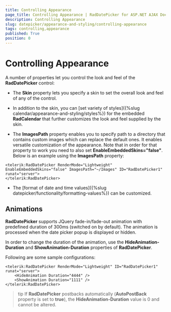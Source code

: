 ```yaml
---
title: Controlling Appearance
page_title: Controlling Appearance | RadDatePicker for ASP.NET AJAX Documentation
description: Controlling Appearance
slug: datepicker/appearance-and-styling/controlling-appearance
tags: controlling,appearance
published: True
position: 0
---
```


# Controlling Appearance


A number of properties let you control the look and feel of the **RadDatePicker** control:

* The **Skin** property lets you specify a skin  to set the overall look and feel of any of the control.

* In addition to the skin, you can [set variety of styles]({%slug calendar/appearance-and-styling/styles%}) for the embedded **RadCalendar** that further customizes the look and feel supplied by the skin.

* The **ImagesPath** property enables you to specify path to a directory that contains custom images which can replace the default ones. It enables versatile customization of the appearance. Note that in order for that property to work you need to also set **EnableEmbeddedSkins="false"**. Below is an example using the **ImagesPath** property:



````ASPNET
<telerik:RadDatePicker RenderMode="Lightweight" EnableEmbeddedSkins="false" ImagesPath="~/Images" ID="RadDatePicker1" runat="server">
</telerik:RadDatePicker>
````


* The [format of date and time values]({%slug datepicker/functionality/formatting-values%}) can be customized.


## Animations

**RadDatePicker** supports JQuery fade-in/fade-out animation with predefined duration of 300ms (switched on by default). The animation is processed when the date picker popup is displayed or hidden.

In order to change the duration of the animation, use the **HideAnimation-Duration** and **ShowAnimation-Duration** properties of **RadDatePicker**.

Following are some sample configurations:

````ASPNET
<telerik:RadDatePicker RenderMode="Lightweight" ID="RadDatePicker1" runat="server">
    <HideAnimation Duration="4444" />
    <ShowAnimation Duration="1111" />
</telerik:RadDatePicker>	
````



>tip 
If **RadDatePicker** postbacks automatically (**AutoPostBack** property is set to **true**), the **HideAnimation-Duration** value is 0 and cannot be altered.
>

